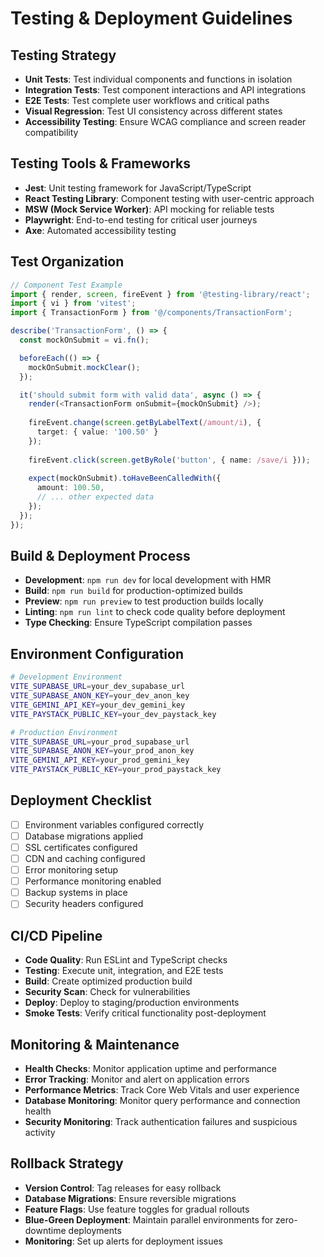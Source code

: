 # Testing & Deployment Guidelines

## Testing Strategy
- **Unit Tests**: Test individual components and functions in isolation
- **Integration Tests**: Test component interactions and API integrations
- **E2E Tests**: Test complete user workflows and critical paths
- **Visual Regression**: Test UI consistency across different states
- **Accessibility Testing**: Ensure WCAG compliance and screen reader compatibility

## Testing Tools & Frameworks
- **Jest**: Unit testing framework for JavaScript/TypeScript
- **React Testing Library**: Component testing with user-centric approach
- **MSW (Mock Service Worker)**: API mocking for reliable tests
- **Playwright**: End-to-end testing for critical user journeys
- **Axe**: Automated accessibility testing

## Test Organization
```typescript
// Component Test Example
import { render, screen, fireEvent } from '@testing-library/react';
import { vi } from 'vitest';
import { TransactionForm } from '@/components/TransactionForm';

describe('TransactionForm', () => {
  const mockOnSubmit = vi.fn();

  beforeEach(() => {
    mockOnSubmit.mockClear();
  });

  it('should submit form with valid data', async () => {
    render(<TransactionForm onSubmit={mockOnSubmit} />);
    
    fireEvent.change(screen.getByLabelText(/amount/i), {
      target: { value: '100.50' }
    });
    
    fireEvent.click(screen.getByRole('button', { name: /save/i }));
    
    expect(mockOnSubmit).toHaveBeenCalledWith({
      amount: 100.50,
      // ... other expected data
    });
  });
});
```

## Build & Deployment Process
- **Development**: `npm run dev` for local development with HMR
- **Build**: `npm run build` for production-optimized builds
- **Preview**: `npm run preview` to test production builds locally
- **Linting**: `npm run lint` to check code quality before deployment
- **Type Checking**: Ensure TypeScript compilation passes

## Environment Configuration
```bash
# Development Environment
VITE_SUPABASE_URL=your_dev_supabase_url
VITE_SUPABASE_ANON_KEY=your_dev_anon_key
VITE_GEMINI_API_KEY=your_dev_gemini_key
VITE_PAYSTACK_PUBLIC_KEY=your_dev_paystack_key

# Production Environment
VITE_SUPABASE_URL=your_prod_supabase_url
VITE_SUPABASE_ANON_KEY=your_prod_anon_key
VITE_GEMINI_API_KEY=your_prod_gemini_key
VITE_PAYSTACK_PUBLIC_KEY=your_prod_paystack_key
```

## Deployment Checklist
- [ ] Environment variables configured correctly
- [ ] Database migrations applied
- [ ] SSL certificates configured
- [ ] CDN and caching configured
- [ ] Error monitoring setup
- [ ] Performance monitoring enabled
- [ ] Backup systems in place
- [ ] Security headers configured

## CI/CD Pipeline
- **Code Quality**: Run ESLint and TypeScript checks
- **Testing**: Execute unit, integration, and E2E tests
- **Build**: Create optimized production build
- **Security Scan**: Check for vulnerabilities
- **Deploy**: Deploy to staging/production environments
- **Smoke Tests**: Verify critical functionality post-deployment

## Monitoring & Maintenance
- **Health Checks**: Monitor application uptime and performance
- **Error Tracking**: Monitor and alert on application errors
- **Performance Metrics**: Track Core Web Vitals and user experience
- **Database Monitoring**: Monitor query performance and connection health
- **Security Monitoring**: Track authentication failures and suspicious activity

## Rollback Strategy
- **Version Control**: Tag releases for easy rollback
- **Database Migrations**: Ensure reversible migrations
- **Feature Flags**: Use feature toggles for gradual rollouts
- **Blue-Green Deployment**: Maintain parallel environments for zero-downtime deployments
- **Monitoring**: Set up alerts for deployment issues